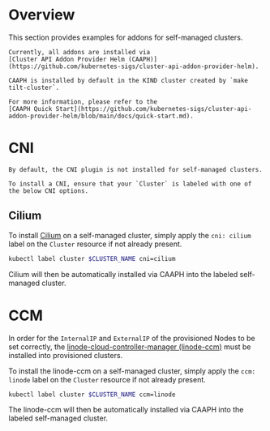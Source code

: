 # Overview

This section provides examples for addons for self-managed clusters.

```admonish note
Currently, all addons are installed via 
[Cluster API Addon Provider Helm (CAAPH)](https://github.com/kubernetes-sigs/cluster-api-addon-provider-helm).

CAAPH is installed by default in the KIND cluster created by `make tilt-cluster`.

For more information, please refer to the
[CAAPH Quick Start](https://github.com/kubernetes-sigs/cluster-api-addon-provider-helm/blob/main/docs/quick-start.md).
```

# CNI

```admonish warning
By default, the CNI plugin is not installed for self-managed clusters.

To install a CNI, ensure that your `Cluster` is labeled with one of the below CNI options.
```

## Cilium

To install [Cilium](https://cilium.io/) on a self-managed cluster, simply apply the `cni: cilium`
label on the `Cluster` resource if not already present.

```bash
kubectl label cluster $CLUSTER_NAME cni=cilium
```

Cilium will then be automatically installed via CAAPH into the labeled self-managed cluster.

# CCM

In order for the `InternalIP` and `ExternalIP` of the provisioned Nodes to be set correctly,
the [linode-cloud-controller-manager (linode-ccm)](https://github.com/linode/linode-cloud-controller-manager)
must be installed into provisioned clusters.


To install the linode-ccm on a self-managed cluster, simply apply the `ccm: linode`
label on the `Cluster` resource if not already present.

```bash
kubectl label cluster $CLUSTER_NAME ccm=linode
```

The linode-ccm will then be automatically installed via CAAPH into the labeled self-managed cluster.